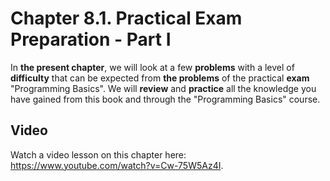 # Chapter 8.1. Practical Exam Preparation - Part I

In **the present chapter**, we will look at a few **problems** with a level of **difficulty** that can be expected from **the problems** of the practical **exam** "Programming Basics". We will **review** and **practice** all the knowledge you have gained from this book and through the "Programming Basics" course.

## Video

<div class="video-player">
  Watch a video lesson on this chapter here: <a target="_blank"
  href="https://www.youtube.com/watch?v=Cw-75W5Az4I">
  https://www.youtube.com/watch?v=Cw-75W5Az4I</a>.
</div>

